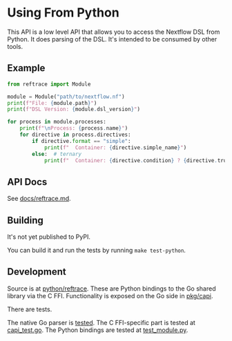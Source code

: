 # Using From Python

This API is a low level API that allows you to access the Nextflow DSL from Python.
It does parsing of the DSL. It's intended to be consumed by other tools.

## Example

```python
from reftrace import Module

module = Module("path/to/nextflow.nf")
print(f"File: {module.path}")
print(f"DSL Version: {module.dsl_version}")

for process in module.processes:
    print(f"\nProcess: {process.name}")
    for directive in process.directives:
        if directive.format == "simple":
            print(f"  Container: {directive.simple_name}")
        else:  # ternary
            print(f"  Container: {directive.condition} ? {directive.true_name} : {directive.false_name}")
```

## API Docs

See [docs/reftrace.md](docs/reftrace.md).

## Building

It's not yet published to PyPI.

You can build it and run the tests by running `make test-python`.

## Development

Source is at [python/reftrace](python/reftrace). These are Python bindings to the Go shared library via the C FFI. Functionality is exposed on the Go side in [pkg/capi](pkg/capi).

There are tests.

The native Go parser is [tested](README.md#testing). The C FFI-specific part is tested at [capi_test.go](pkg/capi/capi_test.go). The Python bindings are tested at [test_module.py](python/tests/test_module.py).